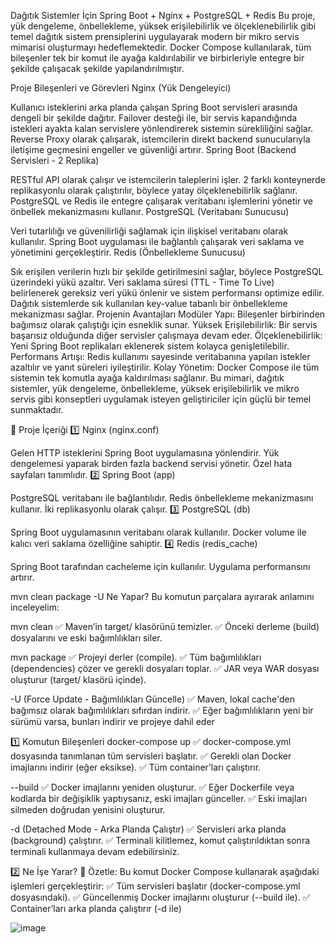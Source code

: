 Dağıtık Sistemler İçin Spring Boot + Nginx + PostgreSQL + Redis
Bu proje, yük dengeleme, önbellekleme, yüksek erişilebilirlik ve ölçeklenebilirlik gibi temel dağıtık sistem prensiplerini uygulayarak modern bir mikro servis mimarisi oluşturmayı hedeflemektedir. Docker Compose kullanılarak, tüm bileşenler tek bir komut ile ayağa kaldırılabilir ve birbirleriyle entegre bir şekilde çalışacak şekilde yapılandırılmıştır.

Proje Bileşenleri ve Görevleri
Nginx (Yük Dengeleyici)

Kullanıcı isteklerini arka planda çalışan Spring Boot servisleri arasında dengeli bir şekilde dağıtır.
Failover desteği ile, bir servis kapandığında istekleri ayakta kalan servislere yönlendirerek sistemin sürekliliğini sağlar.
Reverse Proxy olarak çalışarak, istemcilerin direkt backend sunucularıyla iletişime geçmesini engeller ve güvenliği artırır.
Spring Boot (Backend Servisleri - 2 Replika)

RESTful API olarak çalışır ve istemcilerin taleplerini işler.
2 farklı konteynerde replikasyonlu olarak çalıştırılır, böylece yatay ölçeklenebilirlik sağlanır.
PostgreSQL ve Redis ile entegre çalışarak veritabanı işlemlerini yönetir ve önbellek mekanizmasını kullanır.
PostgreSQL (Veritabanı Sunucusu)

Veri tutarlılığı ve güvenilirliği sağlamak için ilişkisel veritabanı olarak kullanılır.
Spring Boot uygulaması ile bağlantılı çalışarak veri saklama ve yönetimini gerçekleştirir.
Redis (Önbellekleme Sunucusu)

Sık erişilen verilerin hızlı bir şekilde getirilmesini sağlar, böylece PostgreSQL üzerindeki yükü azaltır.
Veri saklama süresi (TTL - Time To Live) belirlenerek gereksiz veri yükü önlenir ve sistem performansı optimize edilir.
Dağıtık sistemlerde sık kullanılan key-value tabanlı bir önbellekleme mekanizması sağlar.
Projenin Avantajları
Modüler Yapı: Bileşenler birbirinden bağımsız olarak çalıştığı için esneklik sunar.
Yüksek Erişilebilirlik: Bir servis başarısız olduğunda diğer servisler çalışmaya devam eder.
Ölçeklenebilirlik: Yeni Spring Boot replikaları eklenerek sistem kolayca genişletilebilir.
Performans Artışı: Redis kullanımı sayesinde veritabanına yapılan istekler azaltılır ve yanıt süreleri iyileştirilir.
Kolay Yönetim: Docker Compose ile tüm sistemin tek komutla ayağa kaldırılması sağlanır.
Bu mimari, dağıtık sistemler, yük dengeleme, önbellekleme, yüksek erişilebilirlik ve mikro servis gibi konseptleri uygulamak isteyen geliştiriciler için güçlü bir temel sunmaktadır.


📌 Proje İçeriği
1️⃣ Nginx (nginx.conf)

Gelen HTTP isteklerini Spring Boot uygulamasına yönlendirir.
Yük dengelemesi yaparak birden fazla backend servisi yönetir.
Özel hata sayfaları tanımlıdır.
2️⃣ Spring Boot (app)

PostgreSQL veritabanı ile bağlantılıdır.
Redis önbellekleme mekanizmasını kullanır.
İki replikasyonlu olarak çalışır.
3️⃣ PostgreSQL (db)

Spring Boot uygulamasının veritabanı olarak kullanılır.
Docker volume ile kalıcı veri saklama özelliğine sahiptir.
4️⃣ Redis (redis_cache)

Spring Boot tarafından cacheleme için kullanılır.
Uygulama performansını artırır.

mvn clean package -U Ne Yapar?
Bu komutun parçalara ayırarak anlamını inceleyelim:

mvn clean
✅ Maven’in target/ klasörünü temizler.
✅ Önceki derleme (build) dosyalarını ve eski bağımlılıkları siler.

mvn package
✅ Projeyi derler (compile).
✅ Tüm bağımlılıkları (dependencies) çözer ve gerekli dosyaları toplar.
✅ JAR veya WAR dosyası oluşturur (target/ klasörü içinde).

-U (Force Update - Bağımlılıkları Güncelle)
✅ Maven, lokal cache'den bağımsız olarak bağımlılıkları sıfırdan indirir.
✅ Eğer bağımlılıkların yeni bir sürümü varsa, bunları indirir ve projeye dahil eder


1️⃣ Komutun Bileşenleri
docker-compose up
✅ docker-compose.yml dosyasında tanımlanan tüm servisleri başlatır.
✅ Gerekli olan Docker imajlarını indirir (eğer eksikse).
✅ Tüm container’ları çalıştırır.

--build
✅ Docker imajlarını yeniden oluşturur.
✅ Eğer Dockerfile veya kodlarda bir değişiklik yaptıysanız, eski imajları günceller.
✅ Eski imajları silmeden doğrudan yenisini oluşturur.

-d (Detached Mode - Arka Planda Çalıştır)
✅ Servisleri arka planda (background) çalıştırır.
✅ Terminali kilitlemez, komut çalıştırıldıktan sonra terminali kullanmaya devam edebilirsiniz.

2️⃣ Ne İşe Yarar?
📌 Özetle:
Bu komut Docker Compose kullanarak aşağıdaki işlemleri gerçekleştirir:
✅ Tüm servisleri başlatır (docker-compose.yml dosyasındaki).
✅ Güncellenmiş Docker imajlarını oluşturur (--build ile).
✅ Container’ları arka planda çalıştırır (-d ile)

![image](https://github.com/user-attachments/assets/bba9d69c-9d9d-45da-ba06-1d538e4d174e)



